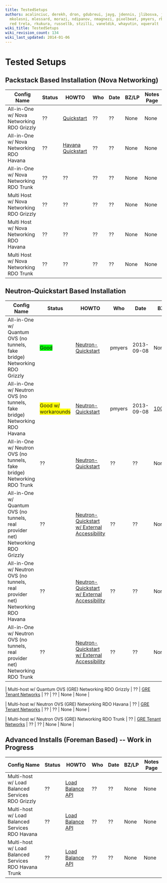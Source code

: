 ```yaml
---
title: TestedSetups
authors: acalinciuc, derekh, dron, gdubreui, jayg, jdennis, jlibosva, jruzicka, kashyap,
  mkolesni, mlessard, morazi, ndipanov, nmagnezi, pixelbeat, pmyers, rbowen, rcritten,
  red trela, rkukura, russellb, stzilli, vaneldik, whayutin, xqueralt
wiki_title: TestedSetups
wiki_revision_count: 134
wiki_last_updated: 2014-01-06
---
```


# Tested Setups

## Packstack Based Installation (Nova Networking)

| Config Name                               | Status | HOWTO                                              | Who | Date | BZ/LP | Notes Page |
|-------------------------------------------|--------|----------------------------------------------------|-----|------|-------|------------|
| All-in-One w/ Nova Networking RDO Grizzly | ??     | [Quickstart](Quickstart)                | ??  | ??   | None  | None       |
| All-in-One w/ Nova Networking RDO Havana  | ??     | [ Havana Quickstart ](QuickStartLatest) | ??  | ??   | None  | None       |
| All-in-One w/ Nova Networking RDO Trunk   | ??     | ??                                                 | ??  | ??   | None  | None       |
| Multi Host w/ Nova Networking RDO Grizzly | ??     | ??                                                 | ??  | ??   | None  | None       |
| Multi Host w/ Nova Networking RDO Havana  | ??     | ??                                                 | ??  | ??   | None  | None       |
| Multi Host w/ Nova Networking RDO Trunk   | ??     | ??                                                 | ??  | ??   | None  | None       |

## Neutron-Quickstart Based Installation

| Config Name                                                                      | Status                                                      | HOWTO                                                                                                                                           | Who    | Date       | BZ/LP                                                          | Notes Page                                    |
|----------------------------------------------------------------------------------|-------------------------------------------------------------|-------------------------------------------------------------------------------------------------------------------------------------------------|--------|------------|----------------------------------------------------------------|-----------------------------------------------|
| All-in-One w/ Quantum OVS (no tunnels, fake bridge) Networking RDO Grizzly       | <span style="background:#00ff00">Good</span>                | [Neutron-Quickstart](Neutron-Quickstart)                                                                                             | pmyers | 2013-09-08 | None                                                           | None                                          |
| All-in-One w/ Neutron OVS (no tunnels, fake bridge) Networking RDO Havana        | <span style="background:#ffff00">Good w/ workarounds</span> | [Neutron-Quickstart](Neutron-Quickstart)                                                                                             | pmyers | 2013-09-08 | [1003701](https://bugzilla.redhat.com/show_bug.cgi?id=1003701) | May need manual install of python-netaddr pkg |
| All-in-One w/ Neutron OVS (no tunnels, fake bridge) Networking RDO Trunk         | ??                                                          | [Neutron-Quickstart](Neutron-Quickstart)                                                                                             | ??     | ??         | None                                                           | None                                          |
| All-in-One w/ Quantum OVS (no tunnels, real provider net) Networking RDO Grizzly | ??                                                          | [Neutron-Quickstart w/ External Accessibility](http://allthingsopen.com/2013/08/23/openstack-packstack-installation-with-external-connectivity) | ??     | ??         | None                                                           | None                                          |
| All-in-One w/ Neutron OVS (no tunnels, real provider net) Networking RDO Havana  | ??                                                          | [Neutron-Quickstart w/ External Accessibility](http://allthingsopen.com/2013/08/23/openstack-packstack-installation-with-external-connectivity) | ??     | ??         | None                                                           | None                                          |
| All-in-One w/ Neutron OVS (no tunnels, real provider net) Networking RDO Trunk   | ??                                                          | [Neutron-Quickstart w/ External Accessibility](http://allthingsopen.com/2013/08/23/openstack-packstack-installation-with-external-connectivity) | ??     | ??         | None                                                           | None                                          |

| Multi-host w/ Quantum OVS (GRE) Networking RDO Grizzly                           | ??                                                          | [ GRE Tenant Networks](Using_GRE_Tenant_Networks)                                                                                    | ??     | ??         | None                                                           | None                                          |

| Multi-host w/ Neutron OVS (GRE) Networking RDO Havana                            | ??                                                          | [ GRE Tenant Networks](Using_GRE_Tenant_Networks)                                                                                    | ??     | ??         | None                                                           | None                                          |

| Multi-host w/ Neutron OVS (GRE) Networking RDO Trunk                             | ??                                                          | [ GRE Tenant Networks](Using_GRE_Tenant_Networks)                                                                                    | ??     | ??         | None                                                           | None                                          |

## Advanced Installs (Foreman Based) -- Work in Progress

| Config Name                                           | Status | HOWTO                                                      | Who | Date | BZ/LP | Notes Page |
|-------------------------------------------------------|--------|------------------------------------------------------------|-----|------|-------|------------|
| Multi-host w/ Load Balanced Services RDO Grizzly      | ??     | [ Load Balance API](Load_Balance_OpenStack_API) | ??  | ??   | None  | None       |
| Multi-host w/ Load Balanced Services RDO Havana       | ??     | [ Load Balance API](Load_Balance_OpenStack_API) | ??  | ??   | None  | None       |
| Multi-host w/ Load Balanced Services RDO Havana Trunk | ??     | [ Load Balance API](Load_Balance_OpenStack_API) | ??  | ??   | None  | None       |
